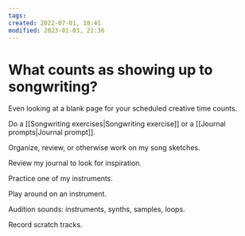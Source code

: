 ```yaml
---
tags: 
created: 2022-07-01, 18:41
modified: 2023-01-03, 21:36
---
```


# What counts as showing up to songwriting?
Even looking at a blank page for your scheduled creative time counts.

Do a [[Songwriting exercises|Songwriting exercise]] or a [[Journal prompts|Journal prompt]].

Organize, review, or otherwise work on my song sketches.

Review my journal to look for inspiration.

Practice one of my instruments.

Play around on an instrument.

Audition sounds: instruments, synths, samples, loops.

Record scratch tracks.
